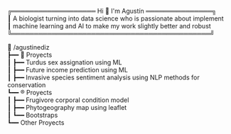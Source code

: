 ╔═══════════════════ Hi 👋 I'm Agustín ═══════════════╗   
┃  A biologist turning into data science who is passionate about implement    
┃ machine learning and AI to make my work slightly better and robust 
╚═════════════════════════════════════════════╝       
  
🦩 /agustinediz    
    ┣━━ 🐍 Proyects                                                                                           
  	┃   ┣━━ Turdus sex assignation using ML                          
  	┃   ┣━━ Future income prediction using ML                           
  	┃   ┣━━ Invasive species sentiment analysis using NLP methods for conservation  
    ┗━━ ®️ Proyects  
     ┃  ┣━━ Frugivore corporal condition model  
     ┃  ┣━━ Phytogeography map using leaflet  
     ┃ ┗━━ Bootstraps  
     ┗━━ Other Proyects
